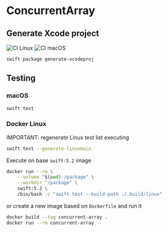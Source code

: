 # ConcurrentArray

## Generate Xcode project

![CI Linux](https://github.com/horothesun/ConcurrentArray/workflows/CI%20Linux/badge.svg)
![CI macOS](https://github.com/horothesun/ConcurrentArray/workflows/CI%20macOS/badge.svg)

```bash
swift package generate-xcodeproj
```

## Testing

### macOS

```bash
swift test
```

### Docker Linux

IMPORTANT: regenerate Linux test list executing

```bash
swift test --generate-linuxmain
```

Execute on base `swift:5.2` image

```bash
docker run --rm \
    --volume "$(pwd):/package" \
    --workdir "/package" \
    swift:5.2 \
    /bin/bash -c "swift test --build-path ./.build/linux"
```

or create a new image based on `Dockerfile` and run it

```bash
docker build --tag concurrent-array .
docker run --rm concurrent-array
```
